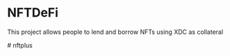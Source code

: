 # NFTDeFi

This project allows people to lend and borrow NFTs using XDC as collateral





#   n f t p l u s 
 
 